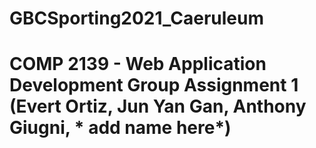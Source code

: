 # GBCSporting2021_Caeruleum
# COMP 2139 - Web Application Development Group Assignment 1 (Evert Ortiz, Jun Yan Gan, Anthony Giugni, * add name here*)
